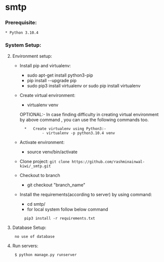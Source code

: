 # smtp


### Prerequisite:

    * Python 3.10.4

    

### System Setup:

2. Environment setup:

    * Install pip and virtualenv:
        - sudo apt-get install python3-pip
        - pip install --upgrade pip
        - sudo pip3 install virtualenv or sudo pip install virtualenv

    * Create virtual environment:
        - virtualenv venv

        OPTIONAL:- In case finding difficulty in creating virtual environment by
                  above command , you can use the following commands too.

            *   Create virtualenv using Python3:-
                    - virtualenv -p python3.10.4 venv
          

    * Activate environment:
        - source venv/bin/activate

    * Clone project:
          ```
            git clone https://github.com/rashminainwal-kiwi/_smtp.git
          ```

    * Checkout to branch
        - git checkout "branch_name"

    * Install the requirements(according to server) by using command:
        - cd smtp/
        * for local system follow below command
        ```
          pip3 install -r requirements.txt
        ```
        
3. Database Setup:
 
        no use of database
    


4. Run servers:
    ```
     $ python manage.py runserver
    ```


